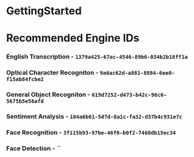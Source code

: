 # GettingStarted

# Recommended Engine IDs
### English Transcription - `1379a425-67ac-4546-89b6-034b2b18ff1a`
### Optical Character Recogniton - `9a6ac62d-a881-8884-6ee0-f15ab84fcbe2`
### General Object Recogniton - `619d7252-d473-b42c-96c6-5675b5e56afd`
### Sentiment Analysis - `104a6b61-5d7d-8a1c-fa32-d37b4c931e7c`
### Face Recognition - `3f115b93-97be-46f0-b0f2-7460db15ec34`
### Face Detection -   ``

